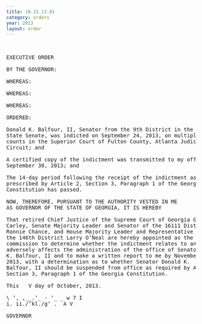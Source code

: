 ```yaml
---
title: 10.15.13.01
category: orders
year: 2013
layout: order
---
```


<pre> 

EXECUTIVE ORDER

BY THE GOVERNOR:

WHEREAS:

WHEREAS:

WHEREAS:

ORDERED:

Donald K. Balfour, II, Senator from the 9th District in the Georgia
State Senate, was indicted on September 24, 2013, on multiple
counts in the Superior Court of Fulton County, Atlanta Judicial
Circuit; and

A certified copy of the indictment was transmitted to my office on
September 30, 2013; and

The 14-day period following the receipt of the indictment as
prescribed by Article 2, Section 3, Paragraph 1 of the Georgia
Constitution has passed.

NOW, THEREFORE, PURSUANT TO THE AUTHORITY VESTED IN ME
AS GOVERNOR OF THE STATE OF GEORGIA, IT IS HEREBY

That retired Chief Justice of the Supreme Court of Georgia George
Carley, Senate Majority Leader and Senator of the 16111 District
Ronnie Chance, and House Majority Leader and Representative of
the 146th District Larry O’Neal are hereby appointed as the review
commission to determine whether the indictment relates to and
adversely affects the administration of the office of Senator Donald
K. Balfour, II and to make a written report to me by November 15,
2013, with a determination as to whether Senator Donald K.
Balfour, II should be suspended from office as required by Article 2,
Section 3, Paragraph 1 of the Georgia Constitution.

This   V day of October, 2013.

\ ‘, ,__.‘_ - ‘_ _ w 7 I
i. ii./‘kl./g‘ .  A V

GOVERNOR

</pre>
